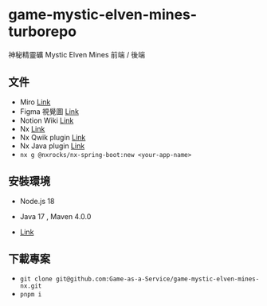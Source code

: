 # game-mystic-elven-mines-turborepo

神秘精靈礦 Mystic Elven Mines
前端 / 後端

## 文件

- Miro [Link](https://miro.com/app/board/uXjVPLbiyto=/)
- Figma 視覺圖 [Link](https://www.figma.com/file/sRcnCyQ1Ka4PjNsYjOhoQ0/)
- Notion Wiki [Link](https://daydaychao.notion.site/ec77da63c00b49c9bb8557fd033c6ba1?v=73f4fe0644d04f1eb290ed509f407e1d)
- Nx [Link](https://nx.dev/)
- Nx Qwik plugin [Link](https://github.com/qwikifiers/qwik-nx)
- Nx Java plugin [Link](https://github.com/tinesoft/nxrocks/tree/develop/packages/nx-spring-boot)
- `nx g @nxrocks/nx-spring-boot:new <your-app-name>`

## 安裝環境

- Node.js 18
- Java 17 , Maven 4.0.0

- [Link](https://daydaychao.notion.site/abba2c2821a54e1cb985c04e4f141725)

## 下載專案

- `git clone git@github.com:Game-as-a-Service/game-mystic-elven-mines-nx.git`
- `pnpm i`
